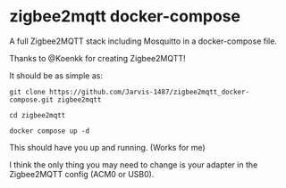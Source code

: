 # zigbee2mqtt docker-compose
A full Zigbee2MQTT stack including Mosquitto in a docker-compose file.

Thanks to @Koenkk for creating Zigbee2MQTT!

It should be as simple as:
```
git clone https://github.com/Jarvis-1487/zigbee2mqtt_docker-compose.git zigbee2mqtt
```

```
cd zigbee2mqtt
``` 

```
docker compose up -d
```

This should have you up and running. (Works for me)

I think the only thing you may need to change is your adapter in the Zigbee2MQTT config (ACM0 or USB0).
